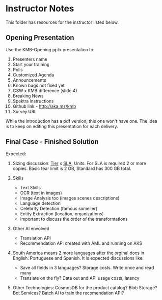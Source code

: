 # Instructor Notes

This folder has resources for the instructor listed below.

## Opening Presentation

Use the KMB-Opening.pptx presentation to:

1. Presenters name
1. Start your training
1. Polls
1. Customized Agenda
1. Announcements
1. Known bugs not fixed yet
1. CSW x KMB difference (slide 4)
1. Breaking News
1. Spektra Instructions
1. Github link - <http://aka.ms/kmb>
1. Survey URL

While the introduction has a pdf version, this one won't have one. The idea is to keep on editing this presentation for each delivery.

## Final Case - Finished Solution

Expected:

1. Sizing discussion: [Tier](https://azure.microsoft.com/en-us/pricing/details/search/) x [SLA](https://azure.microsoft.com/en-us/support/legal/sla/search/v1_0/), Units. For SLA is required 2 or more copies. Basic tear limit is 2 GB, Standard has 300 GB total.

1. Skills
    - Text Skills
    - OCR (text in images)
    - Image Analysis too (images scenes descriptions)
    - Language detection
    - Celebrity Detection (famous somelier)
    - Entity Extraction (location, organizations)
    - Important to discuss the order of the transformations

1. Other AI envolved
    - Translation API
    - Recommendation API created with AML and running on AKS

1. South America means 2 more languages after the orginal docs in English: Portuguese and Spanish. It is expected discussions like:
    - Save all fields in 3 languages? Storage costs. Write once and read many
    - Translate on the fly? Data out and API usage costs, latency

1. Other Technologies: CosmosDB for the product catalog? Blob Storage? Bot Services? Batch AI to train the recomendation API?